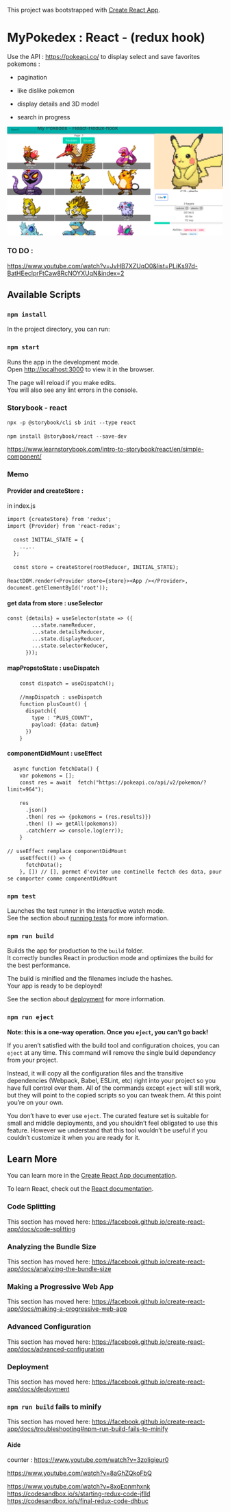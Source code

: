 This project was bootstrapped with [Create React App](https://github.com/facebook/create-react-app).

# MyPokedex : React - (redux hook)

Use the API : https://pokeapi.co/
to display select and save favorites pokemons : 

- pagination
- like dislike pokemon
- display details and 3D model

- search in progress


![alt text](https://github.com/rim31/myPoke/blob/master/pokedex.png)


### TO DO :
https://www.youtube.com/watch?v=JvHB7XZUqO0&list=PLiKs97d-BatHEeclprFtCaw8RcNOYXUqN&index=2


## Available Scripts

### `npm install`

In the project directory, you can run:

### `npm start`

Runs the app in the development mode.<br />
Open [http://localhost:3000](http://localhost:3000) to view it in the browser.

The page will reload if you make edits.<br />
You will also see any lint errors in the console.

### Storybook - react

```
npx -p @storybook/cli sb init --type react

npm install @storybook/react --save-dev
```

https://www.learnstorybook.com/intro-to-storybook/react/en/simple-component/

### Memo

#### Provider and createStore :
in index.js
```
import {createStore} from 'redux';
import {Provider} from 'react-redux';

  const INITIAL_STATE = {
    ..,..
  };

  const store = createStore(rootReducer, INITIAL_STATE);

ReactDOM.render(<Provider store={store}><App /></Provider>, document.getElementById('root'));
```

#### get data from store : useSelector

```
const {details} = useSelector(state => ({
        ...state.nameReducer,
        ...state.detailsReducer,
        ...state.displayReducer,
        ...state.selectorReducer,
      }));
```

#### mapPropstoState : useDispatch

```
    const dispatch = useDispatch();

    //mapDispatch : useDispatch
    function plusCount() {
      dispatch({
        type : "PLUS_COUNT",
        payload: {data: datum}
      })
    }
```

#### componentDidMount : useEffect

```
  async function fetchData() {
    var pokemons = [];
    const res = await  fetch("https://pokeapi.co/api/v2/pokemon/?limit=964");

    res
      .json()
      .then( res => {pokemons = (res.results)})
      .then( () => getAll(pokemons))
      .catch(err => console.log(err));
    }

// useEffect remplace componentDidMount
    useEffect(() => {
      fetchData();
    }, []) // [], permet d'eviter une continelle fectch des data, pour se comporter comme componentDidMount

```




### `npm test`

Launches the test runner in the interactive watch mode.<br />
See the section about [running tests](https://facebook.github.io/create-react-app/docs/running-tests) for more information.

### `npm run build`

Builds the app for production to the `build` folder.<br />
It correctly bundles React in production mode and optimizes the build for the best performance.

The build is minified and the filenames include the hashes.<br />
Your app is ready to be deployed!

See the section about [deployment](https://facebook.github.io/create-react-app/docs/deployment) for more information.

### `npm run eject`

**Note: this is a one-way operation. Once you `eject`, you can’t go back!**

If you aren’t satisfied with the build tool and configuration choices, you can `eject` at any time. This command will remove the single build dependency from your project.

Instead, it will copy all the configuration files and the transitive dependencies (Webpack, Babel, ESLint, etc) right into your project so you have full control over them. All of the commands except `eject` will still work, but they will point to the copied scripts so you can tweak them. At this point you’re on your own.

You don’t have to ever use `eject`. The curated feature set is suitable for small and middle deployments, and you shouldn’t feel obligated to use this feature. However we understand that this tool wouldn’t be useful if you couldn’t customize it when you are ready for it.

## Learn More

You can learn more in the [Create React App documentation](https://facebook.github.io/create-react-app/docs/getting-started).

To learn React, check out the [React documentation](https://reactjs.org/).

### Code Splitting

This section has moved here: https://facebook.github.io/create-react-app/docs/code-splitting

### Analyzing the Bundle Size

This section has moved here: https://facebook.github.io/create-react-app/docs/analyzing-the-bundle-size

### Making a Progressive Web App

This section has moved here: https://facebook.github.io/create-react-app/docs/making-a-progressive-web-app

### Advanced Configuration

This section has moved here: https://facebook.github.io/create-react-app/docs/advanced-configuration

### Deployment

This section has moved here: https://facebook.github.io/create-react-app/docs/deployment

### `npm run build` fails to minify

This section has moved here: https://facebook.github.io/create-react-app/docs/troubleshooting#npm-run-build-fails-to-minify


#### Aide
counter : 
https://www.youtube.com/watch?v=3zoIigieur0

https://www.youtube.com/watch?v=8aGhZQkoFbQ

https://www.youtube.com/watch?v=8xoEpnmhxnk
https://codesandbox.io/s/starting-redux-code-jflld
https://codesandbox.io/s/final-redux-code-dhbuc
